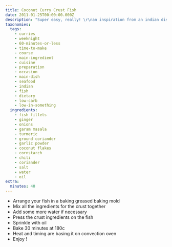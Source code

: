 ```yaml
---
title: Coconut Curry Crust Fish
date: 2011-01-25T00:00:00.000Z
description: "Super easy, really! \r\nan inspiration from an indian dish we enjoyed in thailand many many years ago. \r\nserve with salad and rice."
taxonomies:
  tags:
    - curries
    - weeknight
    - 60-minutes-or-less
    - time-to-make
    - course
    - main-ingredient
    - cuisine
    - preparation
    - occasion
    - main-dish
    - seafood
    - indian
    - fish
    - dietary
    - low-carb
    - low-in-something
  ingredients:
    - fish fillets
    - ginger
    - onions
    - garam masala
    - turmeric
    - ground coriander
    - garlic powder
    - coconut flakes
    - cornstarch
    - chili
    - coriander
    - salt
    - water
    - oil
extra:
  minutes: 40
---
```

 - Arrange your fish in a baking greased baking mold
 - Mix all the ingredients for the crust together
 - Add some more water if necessary
 - Press the crust ingredients on the fish
 - Sprinkle with oil
 - Bake 30 minutes at 180c
 - Heat and timing are basing it on convection oven
 - Enjoy !
